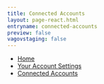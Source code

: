 ```yaml
---
title: Connected Accounts
layout: page-react.html
entryname: connected-accounts
preview: false
vagovstaging: false
---
```

<nav aria-label="Breadcrumb" aria-live="polite" class="va-nav-breadcrumbs" id="va-breadcrumbs">
  <ul class="row va-nav-breadcrumbs-list columns" id="va-breadcrumbs-list">
    <li><a href="/" onClick="recordEvent({ event: 'nav-breadcrumb', 'nav-breadcrumb-section': 'home' });">Home</a></li>
    <li><a href="/account/">Your Account Settings</a></li>
    <li><a aria-current="page" href="/account/connected-accounts/">Connected Accounts</a></li>
  </ul>
</nav>
